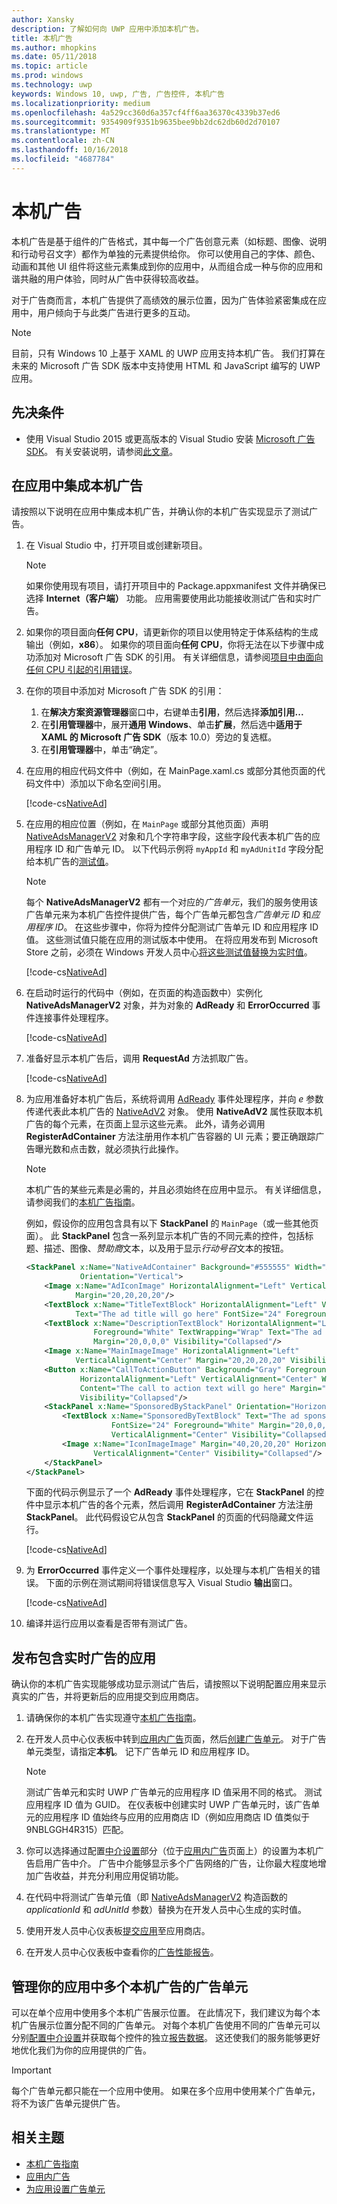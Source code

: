```yaml
---
author: Xansky
description: 了解如何向 UWP 应用中添加本机广告。
title: 本机广告
ms.author: mhopkins
ms.date: 05/11/2018
ms.topic: article
ms.prod: windows
ms.technology: uwp
keywords: Windows 10, uwp, 广告, 广告控件, 本机广告
ms.localizationpriority: medium
ms.openlocfilehash: 4a529cc360d6a357cf4ff6aa36370c4339b37ed6
ms.sourcegitcommit: 9354909f9351b9635bee9bb2dc62db60d2d70107
ms.translationtype: MT
ms.contentlocale: zh-CN
ms.lasthandoff: 10/16/2018
ms.locfileid: "4687784"
---
```

# <a name="native-ads"></a>本机广告

本机广告是基于组件的广告格式，其中每一个广告创意元素（如标题、图像、说明和行动号召文字）都作为单独的元素提供给你。 你可以使用自己的字体、颜色、动画和其他 UI 组件将这些元素集成到你的应用中，从而组合成一种与你的应用和谐共融的用户体验，同时从广告中获得较高收益。

对于广告商而言，本机广告提供了高绩效的展示位置，因为广告体验紧密集成在应用中，用户倾向于与此类广告进行更多的互动。

> [!NOTE]
> 目前，只有 Windows 10 上基于 XAML 的 UWP 应用支持本机广告。 我们打算在未来的 Microsoft 广告 SDK 版本中支持使用 HTML 和 JavaScript 编写的 UWP 应用。

## <a name="prerequisites"></a>先决条件

* 使用 Visual Studio 2015 或更高版本的 Visual Studio 安装 [Microsoft 广告 SDK](http://aka.ms/ads-sdk-uwp)。 有关安装说明，请参阅[此文章](install-the-microsoft-advertising-libraries.md)。

## <a name="integrate-a-native-ad-into-your-app"></a>在应用中集成本机广告

请按照以下说明在应用中集成本机广告，并确认你的本机广告实现显示了测试广告。

1. 在 Visual Studio 中，打开项目或创建新项目。
    > [!NOTE]
    > 如果你使用现有项目，请打开项目中的 Package.appxmanifest 文件并确保已选择 **Internet（客户端）** 功能。 应用需要使用此功能接收测试广告和实时广告。

2. 如果你的项目面向**任何 CPU**，请更新你的项目以使用特定于体系结构的生成输出（例如，**x86**）。 如果你的项目面向**任何 CPU**，你将无法在以下步骤中成功添加对 Microsoft 广告 SDK 的引用。 有关详细信息，请参阅[项目中由面向任何 CPU 引起的引用错误](known-issues-for-the-advertising-libraries.md#reference_errors)。

3. 在你的项目中添加对 Microsoft 广告 SDK 的引用：

    1. 在**解决方案资源管理器**窗口中，右键单击**引用**，然后选择**添加引用...**
    2.  在**引用管理器**中，展开**通用 Windows**、单击**扩展**，然后选中**适用于 XAML 的 Microsoft 广告 SDK**（版本 10.0）旁边的复选框。
    3.  在**引用管理器**中，单击“确定”。

4. 在应用的相应代码文件中（例如，在 MainPage.xaml.cs 或部分其他页面的代码文件中）添加以下命名空间引用。

    [!code-cs[NativeAd](./code/AdvertisingSamples/NativeAdSamples/cs/MainPage.xaml.cs#Namespaces)]

5.  在应用的相应位置（例如，在 ```MainPage``` 或部分其他页面）声明 [NativeAdsManagerV2](https://docs.microsoft.com/uwp/api/microsoft.advertising.winrt.ui.nativeadsmanagerv2) 对象和几个字符串字段，这些字段代表本机广告的应用程序 ID 和广告单元 ID。 以下代码示例将 `myAppId` 和 `myAdUnitId` 字段分配给本机广告的[测试值](set-up-ad-units-in-your-app.md#test-ad-units)。
    > [!NOTE]
    > 每个 **NativeAdsManagerV2** 都有一个对应的*广告单元*，我们的服务使用该广告单元来为本机广告控件提供广告，每个广告单元都包含*广告单元 ID* 和*应用程序 ID*。 在这些步骤中，你将为控件分配测试广告单元 ID 和应用程序 ID 值。 这些测试值只能在应用的测试版本中使用。 在将应用发布到 Microsoft Store 之前，必须在 Windows 开发人员中心[将这些测试值替换为实时值](#release)。

    [!code-cs[NativeAd](./code/AdvertisingSamples/NativeAdSamples/cs/MainPage.xaml.cs#Variables)]

6.  在启动时运行的代码中（例如，在页面的构造函数中）实例化 **NativeAdsManagerV2** 对象，并为对象的 **AdReady** 和 **ErrorOccurred** 事件连接事件处理程序。

    [!code-cs[NativeAd](./code/AdvertisingSamples/NativeAdSamples/cs/MainPage.xaml.cs#ConfigureNativeAd)]

7.  准备好显示本机广告后，调用 **RequestAd** 方法抓取广告。

    [!code-cs[NativeAd](./code/AdvertisingSamples/NativeAdSamples/cs/MainPage.xaml.cs#RequestAd)]

8.  为应用准备好本机广告后，系统将调用 [AdReady](https://docs.microsoft.com/uwp/api/microsoft.advertising.winrt.ui.nativeadsmanagerv2.adready) 事件处理程序，并向 *e* 参数传递代表此本机广告的 [NativeAdV2](https://docs.microsoft.com/uwp/api/microsoft.advertising.winrt.ui.nativeadv2) 对象。 使用 **NativeAdV2** 属性获取本机广告的每个元素，在页面上显示这些元素。 此外，请务必调用 **RegisterAdContainer** 方法注册用作本机广告容器的 UI 元素；要正确跟踪广告曝光数和点击数，就必须执行此操作。
    > [!NOTE]
    > 本机广告的某些元素是必需的，并且必须始终在应用中显示。 有关详细信息，请参阅我们的[本机广告指南](ui-and-user-experience-guidelines.md#guidelines-for-native-ads)。

    例如，假设你的应用包含具有以下 **StackPanel** 的 ```MainPage```（或一些其他页面）。 此 **StackPanel** 包含一系列显示本机广告的不同元素的控件，包括标题、描述、图像、*赞助商*文本，以及用于显示*行动号召*文本的按钮。

    ``` xml
    <StackPanel x:Name="NativeAdContainer" Background="#555555" Width="Auto" Height="Auto"
                Orientation="Vertical">
        <Image x:Name="AdIconImage" HorizontalAlignment="Left" VerticalAlignment="Center"
               Margin="20,20,20,20"/>
        <TextBlock x:Name="TitleTextBlock" HorizontalAlignment="Left" VerticalAlignment="Center"
               Text="The ad title will go here" FontSize="24" Foreground="White" Margin="20,0,0,10"/>
        <TextBlock x:Name="DescriptionTextBlock" HorizontalAlignment="Left" VerticalAlignment="Center"
                   Foreground="White" TextWrapping="Wrap" Text="The ad description will go here"
                   Margin="20,0,0,0" Visibility="Collapsed"/>
        <Image x:Name="MainImageImage" HorizontalAlignment="Left"
               VerticalAlignment="Center" Margin="20,20,20,20" Visibility="Collapsed"/>
        <Button x:Name="CallToActionButton" Background="Gray" Foreground="White"
                HorizontalAlignment="Left" VerticalAlignment="Center" Width="Auto" Height="Auto"
                Content="The call to action text will go here" Margin="20,20,20,20"
                Visibility="Collapsed"/>
        <StackPanel x:Name="SponsoredByStackPanel" Orientation="Horizontal" Margin="20,20,20,20">
            <TextBlock x:Name="SponsoredByTextBlock" Text="The ad sponsored by text will go here"
                       FontSize="24" Foreground="White" Margin="20,0,0,0" HorizontalAlignment="Left"
                       VerticalAlignment="Center" Visibility="Collapsed"/>
            <Image x:Name="IconImageImage" Margin="40,20,20,20" HorizontalAlignment="Left"
                   VerticalAlignment="Center" Visibility="Collapsed"/>
        </StackPanel>
    </StackPanel>
    ```

    下面的代码示例显示了一个 **AdReady** 事件处理程序，它在 **StackPanel** 的控件中显示本机广告的各个元素，然后调用 **RegisterAdContainer** 方法注册 **StackPanel**。 此代码假设它从包含 **StackPanel** 的页面的代码隐藏文件运行。

    [!code-cs[NativeAd](./code/AdvertisingSamples/NativeAdSamples/cs/MainPage.xaml.cs#AdReady)]

9.  为 **ErrorOccurred** 事件定义一个事件处理程序，以处理与本机广告相关的错误。 下面的示例在测试期间将错误信息写入 Visual Studio **输出**窗口。

    [!code-cs[NativeAd](./code/AdvertisingSamples/NativeAdSamples/cs/MainPage.xaml.cs#ErrorOccurred)]

10.  编译并运行应用以查看是否带有测试广告。

<span id="release" />

## <a name="release-your-app-with-live-ads"></a>发布包含实时广告的应用

确认你的本机广告实现能够成功显示测试广告后，请按照以下说明配置应用来显示真实的广告，并将更新后的应用提交到应用商店。

1.  请确保你的本机广告实现遵守[本机广告指南](ui-and-user-experience-guidelines.md#guidelines-for-native-ads)。

2.  在开发人员中心仪表板中转到[应用内广告](../publish/in-app-ads.md)页面，然后[创建广告单元](set-up-ad-units-in-your-app.md#live-ad-units)。 对于广告单元类型，请指定**本机**。 记下广告单元 ID 和应用程序 ID。
    > [!NOTE]
    > 测试广告单元和实时 UWP 广告单元的应用程序 ID 值采用不同的格式。 测试应用程序 ID 值为 GUID。 在仪表板中创建实时 UWP 广告单元时，该广告单元的应用程序 ID 值始终与应用的应用商店 ID（例如应用商店 ID 值类似于 9NBLGGH4R315）匹配。

3. 你可以选择通过配置[中介设置](../publish/in-app-ads.md#mediation)部分（位于[应用内广告](../publish/in-app-ads.md)页面上）的设置为本机广告启用广告中介。 广告中介能够显示多个广告网络的广告，让你最大程度地增加广告收益，并充分利用应用促销功能。

4.  在代码中将测试广告单元值（即 [NativeAdsManagerV2](https://docs.microsoft.com/uwp/api/microsoft.advertising.winrt.ui.nativeadsmanagerv2.-ctor) 构造函数的 *applicationId* 和 *adUnitId* 参数）替换为在开发人员中心生成的实时值。

5.  使用开发人员中心仪表板[提交应用](../publish/app-submissions.md)至应用商店。

6.  在开发人员中心仪表板中查看你的[广告性能报告](../publish/advertising-performance-report.md)。

## <a name="manage-ad-units-for-multiple-native-ads-in-your-app"></a>管理你的应用中多个本机广告的广告单元

可以在单个应用中使用多个本机广告展示位置。 在此情况下，我们建议为每个本机广告展示位置分配不同的广告单元。 对每个本机广告使用不同的广告单元可以分别[配置中介设置](../publish/in-app-ads.md#mediation)并获取每个控件的独立[报告数据](../publish/advertising-performance-report.md)。 这还使我们的服务能够更好地优化我们为你的应用提供的广告。

> [!IMPORTANT]
> 每个广告单元都只能在一个应用中使用。 如果在多个应用中使用某个广告单元，将不为该广告单元提供广告。

## <a name="related-topics"></a>相关主题

* [本机广告指南](ui-and-user-experience-guidelines.md#guidelines-for-native-ads)
* [应用内广告](../publish/in-app-ads.md)
* [为应用设置广告单元](set-up-ad-units-in-your-app.md)
